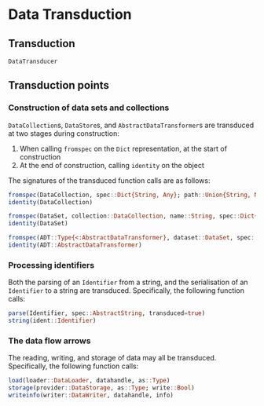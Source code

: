 # Data Transduction

## Transduction

```@docs
DataTransducer
```

## Transduction points

### Construction of data sets and collections

`DataCollection`s, `DataStore`s, and `AbstractDataTransformer`s are transduced
at two stages during construction:
1. When calling `fromspec` on the `Dict` representation, at the start of construction
2. At the end of construction, calling `identity` on the object

The signatures of the transduced function calls are as follows:
```julia
fromspec(DataCollection, spec::Dict{String, Any}; path::Union{String, Nothing})
identity(DataCollection)
```

```julia
fromspec(DataSet, collection::DataCollection, name::String, spec::Dict{String, Any})
identity(DataSet)
```

```julia
fromspec(ADT::Type{<:AbstractDataTransformer}, dataset::DataSet, spec::Dict{String, Any})
identity(ADT::AbstractDataTransformer)
```

### Processing identifiers

Both the parsing of an `Identifier` from a string, and the serialisation of an `Identifier` to a string are transduced. Specifically, the following function calls:
```julia
parse(Identifier, spec::AbstractString, transduced=true)
string(ident::Identifier)
```

### The data flow arrows

The reading, writing, and storage of data may all be transduced. Specifically,
the following function calls:
```julia
load(loader::DataLoader, datahandle, as::Type)
storage(provider::DataStorage, as::Type; write::Bool)
writeinfo(writer::DataWriter, datahandle, info)
```
